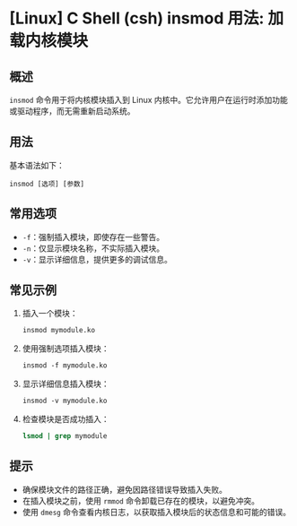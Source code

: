 # [Linux] C Shell (csh) insmod 用法: 加载内核模块

## 概述
`insmod` 命令用于将内核模块插入到 Linux 内核中。它允许用户在运行时添加功能或驱动程序，而无需重新启动系统。

## 用法
基本语法如下：
```
insmod [选项] [参数]
```

## 常用选项
- `-f`：强制插入模块，即使存在一些警告。
- `-n`：仅显示模块名称，不实际插入模块。
- `-v`：显示详细信息，提供更多的调试信息。

## 常见示例
1. 插入一个模块：
   ```csh
   insmod mymodule.ko
   ```

2. 使用强制选项插入模块：
   ```csh
   insmod -f mymodule.ko
   ```

3. 显示详细信息插入模块：
   ```csh
   insmod -v mymodule.ko
   ```

4. 检查模块是否成功插入：
   ```csh
   lsmod | grep mymodule
   ```

## 提示
- 确保模块文件的路径正确，避免因路径错误导致插入失败。
- 在插入模块之前，使用 `rmmod` 命令卸载已存在的模块，以避免冲突。
- 使用 `dmesg` 命令查看内核日志，以获取插入模块后的状态信息和可能的错误。